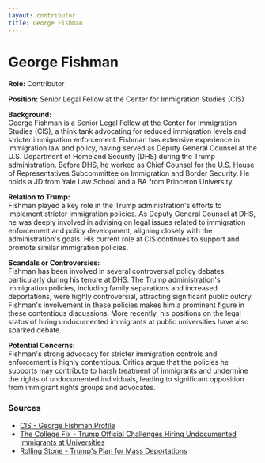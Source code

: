 ```yaml
---
layout: contributor
title: George Fishman
---
```


# George Fishman

**Role:** Contributor

**Position:** Senior Legal Fellow at the Center for Immigration Studies (CIS)

**Background:**  
George Fishman is a Senior Legal Fellow at the Center for Immigration Studies (CIS), a think tank advocating for reduced immigration levels and stricter immigration enforcement. Fishman has extensive experience in immigration law and policy, having served as Deputy General Counsel at the U.S. Department of Homeland Security (DHS) during the Trump administration. Before DHS, he worked as Chief Counsel for the U.S. House of Representatives Subcommittee on Immigration and Border Security. He holds a JD from Yale Law School and a BA from Princeton University.

**Relation to Trump:**  
Fishman played a key role in the Trump administration's efforts to implement stricter immigration policies. As Deputy General Counsel at DHS, he was deeply involved in advising on legal issues related to immigration enforcement and policy development, aligning closely with the administration's goals. His current role at CIS continues to support and promote similar immigration policies.

**Scandals or Controversies:**  
Fishman has been involved in several controversial policy debates, particularly during his tenure at DHS. The Trump administration's immigration policies, including family separations and increased deportations, were highly controversial, attracting significant public outcry. Fishman's involvement in these policies makes him a prominent figure in these contentious discussions. More recently, his positions on the legal status of hiring undocumented immigrants at public universities have also sparked debate.

**Potential Concerns:**  
Fishman's strong advocacy for stricter immigration controls and enforcement is highly contentious. Critics argue that the policies he supports may contribute to harsh treatment of immigrants and undermine the rights of undocumented individuals, leading to significant opposition from immigrant rights groups and advocates.

### Sources
- [CIS - George Fishman Profile](https://cis.org)
- [The College Fix - Trump Official Challenges Hiring Undocumented Immigrants at Universities](https://www.thecollegefix.com)
- [Rolling Stone - Trump's Plan for Mass Deportations](https://www.rollingstone.com)
